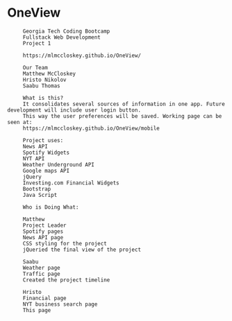 # OneView 
         Georgia Tech Coding Bootcamp
         Fullstack Web Development
         Project 1
         
         https://mlmccloskey.github.io/OneView/
         
         Our Team
         Matthew McCloskey
         Hristo Nikolov
         Saabu Thomas
         
         What is this?
         It consolidates several sources of information in one app. Future development will include user login button. 
         This way the user preferences will be saved. Working page can be seen at: 
         https://mlmccloskey.github.io/OneView/mobile
         
         Project uses:
         News API
         Spotify Widgets
         NYT API
         Weather Underground API
         Google maps API
         jQuery
         Investing.com Financial Widgets
         Bootstrap
         Java Script
         
         Who is Doing What:
         
         Matthew
         Project Leader
         Spotify pages
         News API page
         CSS styling for the project 
         jQueried the final view of the project
         
         Saabu
         Weather page
         Traffic page
         Created the project timeline
         
         Hristo
         Financial page
         NYT business search page
         This page
